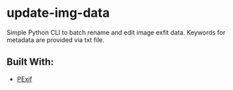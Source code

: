 # update-img-data
Simple Python CLI to batch rename and edit image exfit data. Keywords for metadata are provided via txt file.

## Built With:
* [PExif](https://github.com/bennoleslie/pexif)
